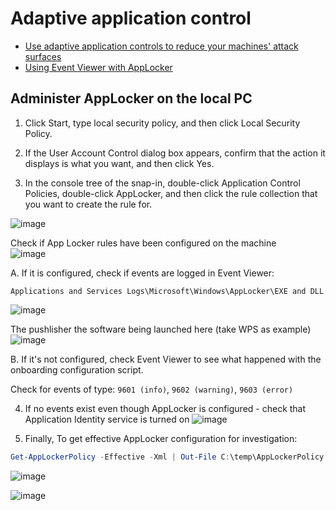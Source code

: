 # Adaptive application control
* [Use adaptive application controls to reduce your machines' attack surfaces](https://learn.microsoft.com/en-us/azure/defender-for-cloud/adaptive-application-controls)
* [Using Event Viewer with AppLocker](https://learn.microsoft.com/en-us/windows/security/application-security/application-control/windows-defender-application-control/applocker/using-event-viewer-with-applocker)

## Administer AppLocker on the local PC

1. Click Start, type local security policy, and then click Local Security Policy.

2. If the User Account Control dialog box appears, confirm that the action it displays is what you want, and then click Yes.

3. In the console tree of the snap-in, double-click Application Control Policies, double-click AppLocker, and then click the rule collection that you want to create the rule for.

![image](https://github.com/guguji666666/GJS-MDC-Tips/assets/96930989/dfba5765-3528-4233-b917-afd9ec9ce784)

Check if App Locker rules have been configured on the machine <br>
![image](https://github.com/guguji666666/GJS-MDC-Tips/assets/96930989/6b7130cf-a2fe-4b30-bccb-5a7539e60789)

A. If it is configured, check if events are logged in Event Viewer:
```
Applications and Services Logs\Microsoft\Windows\AppLocker\EXE and DLL
```
![image](https://github.com/guguji666666/GJS-MDC-Tips/assets/96930989/dea00900-0f8b-4d54-b459-658d62e3e450)

The pushlisher the software being launched here (take WPS as example) <br>
![image](https://github.com/guguji666666/GJS-MDC-Tips/assets/96930989/14240649-3c13-4d1b-a2a0-4b832185d367)

B. If it's not configured, check Event Viewer to see what happened with the onboarding configuration script.

Check for events of type: `9601 (info)`, `9602 (warning)`, `9603 (error)`

4. If no events exist even though AppLocker is configured - check that Application Identity service is turned on
![image](https://github.com/guguji666666/GJS-MDC-Tips/assets/96930989/1241a942-0dce-4b69-9405-0a66eb4b02d9)

5. Finally, To get effective AppLocker configuration for investigation:
```powershell
Get-AppLockerPolicy -Effective -Xml | Out-File C:\temp\AppLockerPolicy.xml
```
![image](https://github.com/guguji666666/GJS-MDC-Tips/assets/96930989/eb93095e-e974-4381-b1dc-8605631d30fc)

![image](https://github.com/guguji666666/GJS-MDC-Tips/assets/96930989/0650c3d0-a95d-42c1-b9e2-487fe8d63e94)

